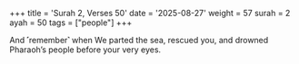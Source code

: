 +++
title = 'Surah 2, Verses 50'
date = '2025-08-27'
weight = 57
surah = 2
ayah = 50
tags = ["people"]
+++

And ˹remember˺ when We parted the sea, rescued you, and drowned Pharaoh’s people before your very eyes.